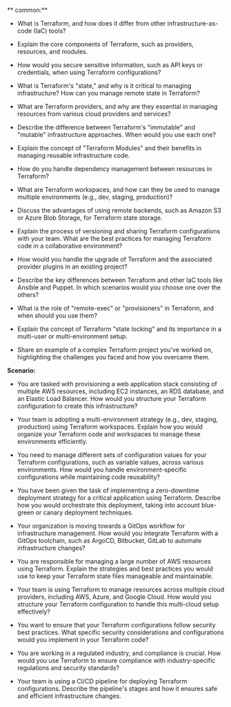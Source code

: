  ** common:**
  -  What is Terraform, and how does it differ from other infrastructure-as-code (IaC) tools?
    
  - Explain the core components of Terraform, such as providers, resources, and modules.
    
  - How would you secure sensitive information, such as API keys or credentials, when using Terraform configurations?
  
  - What is Terraform's "state," and why is it critical to managing infrastructure? How can you manage remote state in Terraform?

  - What are Terraform providers, and why are they essential in managing resources from various cloud providers and services?

  - Describe the difference between Terraform's "immutable" and "mutable" infrastructure approaches. When would you use each one?

  - Explain the concept of "Terraform Modules" and their benefits in managing reusable infrastructure code.

  - How do you handle dependency management between resources in Terraform?

  - What are Terraform workspaces, and how can they be used to manage multiple environments (e.g., dev, staging, production)?

  - Discuss the advantages of using remote backends, such as Amazon S3 or Azure Blob Storage, for Terraform state storage.

  - Explain the process of versioning and sharing Terraform configurations with your team. What are the best practices for managing Terraform code in a collaborative environment?

  - How would you handle the upgrade of Terraform and the associated provider plugins in an existing project?

  - Describe the key differences between Terraform and other IaC tools like Ansible and Puppet. In which scenarios would you choose one over the others?

  - What is the role of "remote-exec" or "provisioners" in Terraform, and when should you use them?

  - Explain the concept of Terraform "state locking" and its importance in a multi-user or multi-environment setup.

  - Share an example of a complex Terraform project you've worked on, highlighting the challenges you faced and how you overcame them.

  **Scenario:**
    
  - You are tasked with provisioning a web application stack consisting of multiple AWS resources, including EC2 instances, an RDS database, and an Elastic Load Balancer. How would you structure your Terraform configuration to create this infrastructure?

  - Your team is adopting a multi-environment strategy (e.g., dev, staging, production) using Terraform workspaces. Explain how you would organize your Terraform code and workspaces to manage these environments efficiently.

  - You need to manage different sets of configuration values for your Terraform configurations, such as variable values, across various environments. How would you handle environment-specific configurations while maintaining code reusability?

  - You have been given the task of implementing a zero-downtime deployment strategy for a critical application using Terraform. Describe how you would orchestrate this deployment, taking into account blue-green or canary deployment techniques.

  - Your organization is moving towards a GitOps workflow for infrastructure management. How would you integrate Terraform with a GitOps toolchain, such as ArgoCD, Bitbucket, GitLab to automate infrastructure changes?

  - You are responsible for managing a large number of AWS resources using Terraform. Explain the strategies and best practices you would use to keep your Terraform state files manageable and maintainable.

  - Your team is using Terraform to manage resources across multiple cloud providers, including AWS, Azure, and Google Cloud. How would you structure your Terraform configuration to handle this multi-cloud setup effectively?

  - You want to ensure that your Terraform configurations follow security best practices. What specific security considerations and configurations would you implement in your Terraform code?

  - You are working in a regulated industry, and compliance is crucial. How would you use Terraform to ensure compliance with industry-specific regulations and security standards?

  - Your team is using a CI/CD pipeline for deploying Terraform configurations. Describe the pipeline's stages and how it ensures safe and efficient infrastructure changes.
